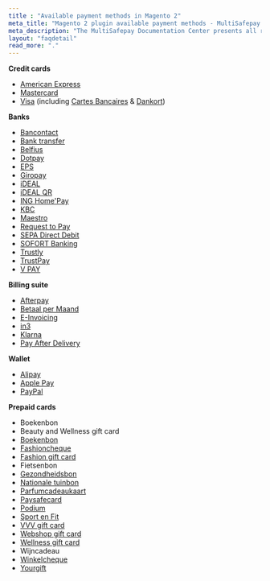 ```yaml
---
title : "Available payment methods in Magento 2"
meta_title: "Magento 2 plugin available payment methods - MultiSafepay Docs"
meta_description: "The MultiSafepay Documentation Center presents all relevant information about our Plugins and API. You can also find support pages for payment methods, tools and general questions as well as the contact details of our Support and Integration Teams."
layout: "faqdetail"
read_more: "."
---
```

__Credit cards__

+ [American Express](/payment-methods/credit-and-debit-cards/american-express)
+ [Mastercard](/payment-methods/credit-and-debit-cards/mastercard)
+ [Visa](/payment-methods/credit-and-debit-cards/visa) (including [Cartes Bancaires](/payment-methods/credit-and-debit-cards/cartes-bancaires) & [Dankort](/payment-methods/credit-and-debit-cards/dankort))

__Banks__

+ [Bancontact](/payment-methods/banks/bancontact)
+ [Bank transfer](/payment-methods/banks/bank-transfer)
+ [Belfius](/payment-methods/banks/belfius)
+ [Dotpay](/payment-methods/banks/dotpay)
+ [EPS](/payment-methods/banks/eps)
+ [Giropay](/payment-methods/banks/giropay)
+ [iDEAL](/payment-methods/banks/ideal)
+ [iDEAL QR](/payment-methods/banks/idealqr)
+ [ING Home'Pay](/payment-methods/banks/ing-home-pay)
+ [KBC](/payment-methods/banks/kbc)
+ [Maestro](/payment-methods/credit-and-debit-cards/maestro)
+ [Request to Pay](/payment-methods/banks/request-to-pay)
+ [SEPA Direct Debit](/payment-methods/banks/sepa-direct-debit)
+ [SOFORT Banking](/payment-methods/banks/sofort-banking)
+ [Trustly](/payment-methods/banks/trustly)
+ [TrustPay](/payment-methods/banks/trustpay)
+ [V PAY](/payment-methods/credit-and-debit-cards/vpay)


__Billing suite__

+ [Afterpay](/payment-methods/billing-suite/afterpay)
+ [Betaal per Maand](/payment-methods/billing-suite/betaalpermaand)
+ [E-Invoicing](/payment-methods/billing-suite/e-invoicing)
+ [in3](https://docs.multisafepay.com/payment-methods/billing-suite/in3)
+ [Klarna](/payment-methods/billing-suite/klarna)
+ [Pay After Delivery](/payment-methods/billing-suite/pay-after-delivery)

__Wallet__ 

+ [Alipay](/payment-methods/wallet/alipay)
+ [Apple Pay](/payment-methods/wallet/applepay)
+ [PayPal](/payment-methods/wallet/paypal)

__Prepaid cards__ 

+ Boekenbon
+ Beauty and Wellness gift card
+ [Boekenbon](https://www.cadeaubon.nl/cadeaubonnen/nederlandse-boekenbon)
+ [Fashioncheque](https://www.fashioncheque.com/nl)
+ [Fashion gift card](https://www.fashion-giftcard.nl)
+ Fietsenbon
+ [Gezondheidsbon](https://www.gezondheidsbon.nl/mhome)
+ [Nationale tuinbon](https://www.nationale-tuinbon.nl)
+ [Parfumcadeaukaart](https://www.parfumcadeaukaart.nl)
+ [Paysafecard](/payment-methods/prepaid-cards/paysafecard)
+ [Podium](https://www.podiumcadeaukaart.nl)
+ [Sport en Fit](https://www.sportenfitcadeau.nl)
+ [VVV gift card](https://www.vvvcadeaukaarten.nl)
+ [Webshop gift card](https://www.webshopgiftcard.nl)
+ [Wellness gift card](https://www.wellnessgiftcard.nl)
+ Wijncadeau
+ [Winkelcheque](https://www.winkelcheque.nl)
+ [Yourgift](yourgift.nl)
